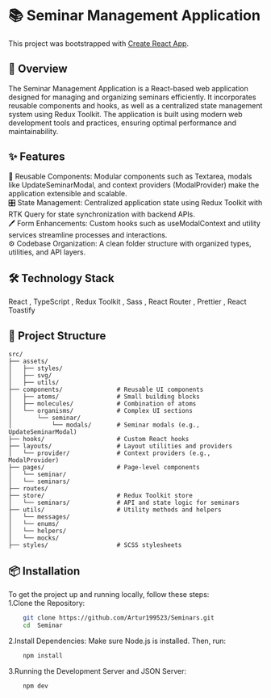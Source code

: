 # 📚 Seminar Management Application

This project was bootstrapped with [Create React App](https://github.com/facebook/create-react-app).

## 🚀 Overview

The Seminar Management Application is a React-based web application designed for managing and organizing seminars
efficiently. It incorporates reusable components and hooks, as well as a centralized state management system using Redux
Toolkit. The application is built using modern web development tools and practices, ensuring optimal performance and
maintainability.

## ✨ Features

🧩 Reusable Components: Modular components such as Textarea, modals like UpdateSeminarModal, and context providers (ModalProvider) make the application extensible and scalable.\
🎛️ State Management: Centralized application state using Redux Toolkit with RTK Query for state synchronization with backend APIs.\
🖊️ Form Enhancements: Custom hooks such as useModalContext and utility services streamline processes and interactions.\
⚙️ Codebase Organization: A clean folder structure with organized types, utilities, and API layers.

## 🛠️ Technology Stack

React , TypeScript , Redux Toolkit , Sass , React Router , Prettier , React Toastify


## 📂 Project Structure

````
src/
├── assets/
│   ├── styles/
│   ├── svg/
│   ├── utils/    
├── components/               # Reusable UI components
│   ├── atoms/                # Small building blocks
│   ├── molecules/            # Combination of atoms
│   └── organisms/            # Complex UI sections
│       └── seminar/
│           └── modals/       # Seminar modals (e.g., UpdateSeminarModal)
├── hooks/                    # Custom React hooks
├── layouts/                  # Layout utilities and providers
│   └── provider/             # Context providers (e.g., ModalProvider)
├── pages/                    # Page-level components
│   └── seminar/
│   └── seminars/  
├── routes/ 
├── store/                    # Redux Toolkit store
│   └── seminars/             # API and state logic for seminars
├── utils/                    # Utility methods and helpers
│   └── messages/          
│   └── enums/
│   └── helpers/
│   └── mocks/      
├── styles/                   # SCSS stylesheets
````

## 📦 Installation

To get the project up and running locally, follow these steps:\
 1.Clone the Repository:
```bash
    git clone https://github.com/Artur199523/Seminars.git
    cd  Seminar
```

2.Install Dependencies: Make sure Node.js is installed. Then, run:
```bash
    npm install
```

3.Running the Development Server and JSON Server:
```bash
    npm dev
```
